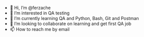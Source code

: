 - 👋 Hi, I’m @ferzache
- 👀 I’m interested in QA testing
- 🌱 I’m currently learning QA and Python, Bash, Git and Postman
- 💞️ I’m looking to collaborate on learning and get first QA job
- 📫 How to reach me by email

<!---
ferzache/ferzache is a ✨ special ✨ repository because its `README.md` (this file) appears on your GitHub profile.
You can click the Preview link to take a look at your changes.
--->
